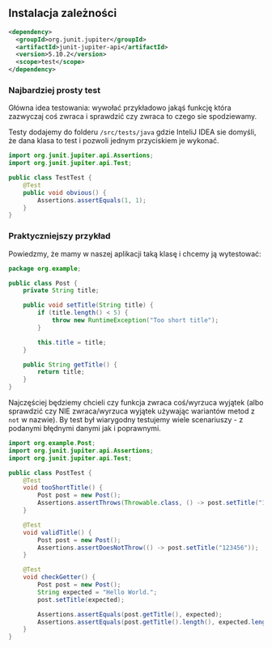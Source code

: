 ## Instalacja zależności

```xml
<dependency>
  <groupId>org.junit.jupiter</groupId>
  <artifactId>junit-jupiter-api</artifactId>
  <version>5.10.2</version>
  <scope>test</scope>
</dependency>
```

### Najbardziej prosty test

Główna idea testowania: wywołać przykładowo jakąś funkcję która zazwyczaj coś zwraca i sprawdzić czy zwraca to czego sie spodziewamy.

Testy dodajemy do folderu `/src/tests/java` gdzie InteliJ IDEA sie domyśli, że dana klasa to test i pozwoli jednym przyciskiem je wykonać.

```java
import org.junit.jupiter.api.Assertions;
import org.junit.jupiter.api.Test;

public class TestTest {
    @Test
    public void obvious() {
        Assertions.assertEquals(1, 1);
    }
}
```

### Praktyczniejszy przykład

Powiedzmy, że mamy w naszej aplikacji taką klasę i chcemy ją wytestować:

```java
package org.example;

public class Post {
    private String title;

    public void setTitle(String title) {
        if (title.length() < 5) {
            throw new RuntimeException("Too short title");
        }

        this.title = title;
    }

    public String getTitle() {
        return title;
    }
}
```

Najczęściej będziemy chcieli czy funkcja zwraca coś/wyrzuca wyjątek (albo sprawdzić czy NIE zwraca/wyrzuca wyjątek używając wariantów metod z `not` w nazwie).
By test był wiarygodny testujemy wiele scenariuszy - z podanymi błędnymi danymi jak i poprawnymi.

```java
import org.example.Post;
import org.junit.jupiter.api.Assertions;
import org.junit.jupiter.api.Test;

public class PostTest {
    @Test
    void tooShortTitle() {
        Post post = new Post();
        Assertions.assertThrows(Throwable.class, () -> post.setTitle("123"));
    }

    @Test
    void validTitle() {
        Post post = new Post();
        Assertions.assertDoesNotThrow(() -> post.setTitle("123456"));
    }

    @Test
    void checkGetter() {
        Post post = new Post();
        String expected = "Hello World.";
        post.setTitle(expected);

        Assertions.assertEquals(post.getTitle(), expected);
        Assertions.assertEquals(post.getTitle().length(), expected.length());
    }
}
```
